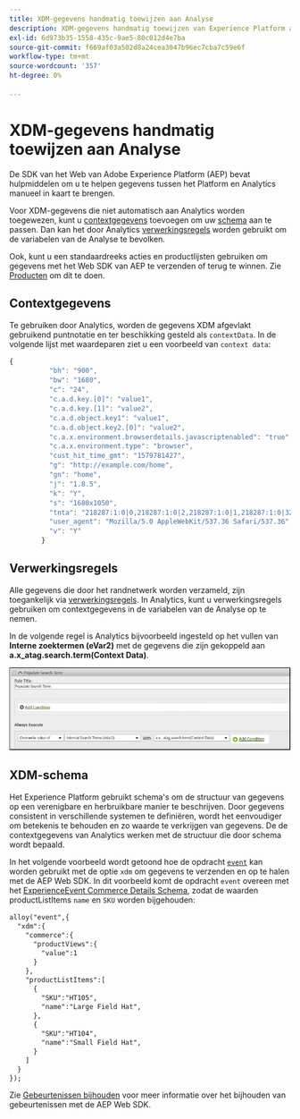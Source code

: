 ```yaml
---
title: XDM-gegevens handmatig toewijzen aan Analyse
description: XDM-gegevens handmatig toewijzen van Experience Platform aan Adobe Analytics
exl-id: 6d973b35-1558-435c-9ae5-80c012d4e7ba
source-git-commit: f669af03a502d8a24cea3047b96ec7cba7c59e6f
workflow-type: tm+mt
source-wordcount: '357'
ht-degree: 0%

---
```


# XDM-gegevens handmatig toewijzen aan Analyse

De SDK van het Web van Adobe Experience Platform (AEP) bevat hulpmiddelen om u te helpen gegevens tussen het Platform en Analytics manueel in kaart te brengen.

Voor XDM-gegevens die niet automatisch aan Analytics worden toegewezen, kunt u [contextgegevens](https://experienceleague.adobe.com/docs/analytics/implementation/vars/page-vars/contextdata.html) toevoegen om uw [schema](https://experienceleague.adobe.com/docs/experience-platform/xdm/schema/composition.html) aan te passen. Dan kan het door Analytics [verwerkingsregels](https://experienceleague.adobe.com/docs/analytics/admin/admin-tools/processing-rules/processing-rules-configuration/t-processing-rules.html) worden gebruikt om de variabelen van de Analyse te bevolken.

Ook, kunt u een standaardreeks acties en productlijsten gebruiken om gegevens met het Web SDK van AEP te verzenden of terug te winnen. Zie [Producten](https://experienceleague.adobe.com/docs/experience-platform/edge/implement/commerce.html) om dit te doen.

## Contextgegevens

Te gebruiken door Analytics, worden de gegevens XDM afgevlakt gebruikend puntnotatie en ter beschikking gesteld als `contextData`. In de volgende lijst met waardeparen ziet u een voorbeeld van `context data`:

```javascript
{
          "bh": "900",
          "bw": "1680",
          "c": "24",
          "c.a.d.key.[0]": "value1",
          "c.a.d.key.[1]": "value2",
          "c.a.d.object.key1": "value1",
          "c.a.d.object.key2.[0]": "value2",
          "c.a.x.environment.browserdetails.javascriptenabled": "true",
          "c.a.x.environment.type": "browser",
          "cust_hit_time_gmt": "1579781427",
          "g": "http://example.com/home",
          "gn": "home",
          "j": "1.8.5",
          "k": "Y",
          "s": "1680x1050",
          "tnta": "218287:1:0|0,218287:1:0|2,218287:1:0|1,218287:1:0|32767,218287:1:0|1,218287:1:0|0,218287:1:0|1,218287:1:0|0,218287:1:0|1",
          "user_agent": "Mozilla/5.0 AppleWebKit/537.36 Safari/537.36",
          "v": "Y"
        }
```

## Verwerkingsregels

Alle gegevens die door het randnetwerk worden verzameld, zijn toegankelijk via [verwerkingsregels](https://experienceleague.adobe.com/docs/analytics/admin/admin-tools/processing-rules/processing-rules-configuration/t-processing-rules.html). In Analytics, kunt u verwerkingsregels gebruiken om contextgegevens in de variabelen van de Analyse op te nemen.

In de volgende regel is Analytics bijvoorbeeld ingesteld op het vullen van **Interne zoektermen (eVar2)** met de gegevens die zijn gekoppeld aan **a.x_atag.search.term(Context Data)**.

![](assets/examplerule.png)


## XDM-schema

Het Experience Platform gebruikt schema&#39;s om de structuur van gegevens op een verenigbare en herbruikbare manier te beschrijven. Door gegevens consistent in verschillende systemen te definiëren, wordt het eenvoudiger om betekenis te behouden en zo waarde te verkrijgen van gegevens. De de contextgegevens van Analytics werken met de structuur die door schema wordt bepaald.

In het volgende voorbeeld wordt getoond hoe de opdracht [`event`](https://experienceleague.adobe.com/docs/experience-platform/edge/fundamentals/tracking-events.html) kan worden gebruikt met de optie `xdm` om gegevens te verzenden en op te halen met de AEP Web SDK. In dit voorbeeld komt de opdracht `event` overeen met het [ExperienceEvent Commerce Details Schema](https://github.com/adobe/xdm/blob/1c22180490558e3c13352fe3e0540cb7e93c69ca/docs/reference/context/experienceevent-commerce.schema.md), zodat de waarden productListItems `name` en `SKU` worden bijgehouden:


```
alloy("event",{
  "xdm":{
    "commerce":{
      "productViews":{
        "value":1
      }
    },
    "productListItems":[
      {
        "SKU":"HT105",
        "name":"Large Field Hat",
      },
      {
        "SKU":"HT104",
        "name":"Small Field Hat",
      }
    ]
  }
});
```

Zie [Gebeurtenissen bijhouden](https://experienceleague.adobe.com/docs/experience-platform/edge/fundamentals/tracking-events.html) voor meer informatie over het bijhouden van gebeurtenissen met de AEP Web SDK.
